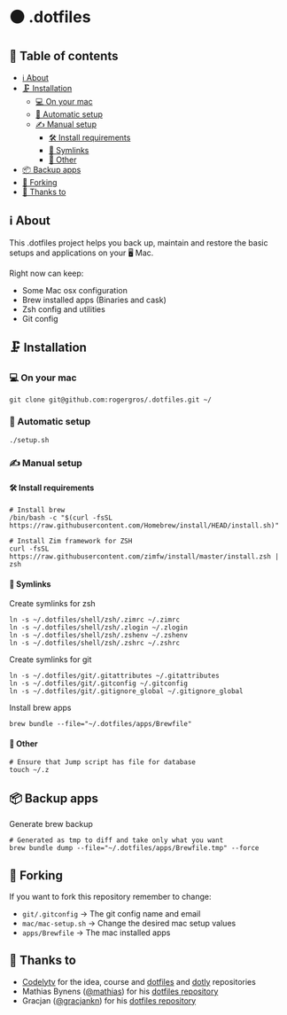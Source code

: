 # ⚫️ .dotfiles

## 📓 Table of contents

- [ℹ️ About](#ℹ%EF%B8%8F-about)
- [🗜 Installation](#---installation)
    * [💻 On your mac](#---on-your-mac)
    * [🤖 Automatic setup](#---automatic-setup)
    * [✍️ Manual setup](#---manual-setup)
        + [🛠 Install requirements](#---install-requirements)
        + [🎯 Symlinks](#---symlinks)
        + [🔧 Other](#---other)
- [📦 Backup apps](#---backup-apps)
- [📎 Forking](#---forking)
- [💪 Thanks to](#---thanks-to)

## ℹ️ About

This .dotfiles project helps you back up, maintain and restore the basic setups and applications on your 🖥 Mac.

Right now can keep:
* Some Mac osx configuration
* Brew installed apps (Binaries and cask)
* Zsh config and utilities
* Git config

## 🗜 Installation

### 💻 On your mac
```shell
git clone git@github.com:rogergros/.dotfiles.git ~/
```

### 🤖 Automatic setup
```shell
./setup.sh
```

### ✍️ Manual setup

#### 🛠 Install requirements
```shell
# Install brew
/bin/bash -c "$(curl -fsSL https://raw.githubusercontent.com/Homebrew/install/HEAD/install.sh)"

# Install Zim framework for ZSH
curl -fsSL https://raw.githubusercontent.com/zimfw/install/master/install.zsh | zsh
```

#### 🎯 Symlinks
Create symlinks for zsh
```shell
ln -s ~/.dotfiles/shell/zsh/.zimrc ~/.zimrc
ln -s ~/.dotfiles/shell/zsh/.zlogin ~/.zlogin
ln -s ~/.dotfiles/shell/zsh/.zshenv ~/.zshenv
ln -s ~/.dotfiles/shell/zsh/.zshrc ~/.zshrc
```

Create symlinks for git
```shell
ln -s ~/.dotfiles/git/.gitattributes ~/.gitattributes
ln -s ~/.dotfiles/git/.gitconfig ~/.gitconfig
ln -s ~/.dotfiles/git/.gitignore_global ~/.gitignore_global
```

Install brew apps
```shell
brew bundle --file="~/.dotfiles/apps/Brewfile"
```

#### 🔧 Other
```shell
# Ensure that Jump script has file for database
touch ~/.z
```

## 📦 Backup apps

Generate brew backup
```shell
# Generated as tmp to diff and take only what you want
brew bundle dump --file="~/.dotfiles/apps/Brewfile.tmp" --force
```

## 📎 Forking

If you want to fork this repository remember to change:
* `git/.gitconfig` → The git config name and email
* `mac/mac-setup.sh` → Change the desired mac setup values
* `apps/Brewfile` → The mac installed apps

## 💪 Thanks to

* [Codelytv](https://codely.tv) for the idea, course and [dotfiles](https://github.com/CodelyTV/dotfiles) and [dotly](https://github.com/CodelyTV/dotly) repositories
* Mathias Bynens ([@mathias](https://twitter.com/mathias)) for his [dotfiles repository](https://github.com/mathiasbynens/dotfiles)
* Gracjan ([@gracjankn](https://twitter.com/gracjankn)) for his [dotfiles repository](https://github.com/gracjankn/dotfiles)


